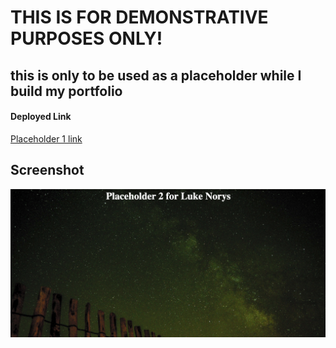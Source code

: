# THIS IS FOR DEMONSTRATIVE PURPOSES ONLY!

## this is only to be used as a placeholder while I build my portfolio

#### Deployed Link
[Placeholder 1 link](https://lukenorys.github.io/placeholder-2/)

## Screenshot
![screenshot of placeholder](./assets/images/placeholder2.png)